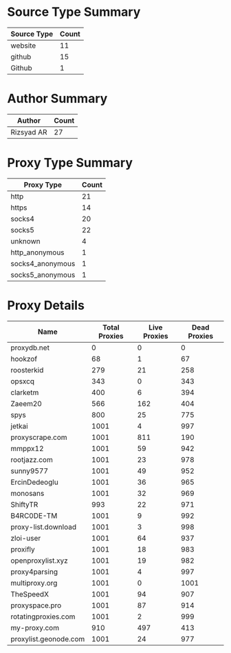 # Source Type Summary

| Source Type | Count |
|-------------|-------|
| website | 11 |
| github | 15 |
| Github | 1 |


# Author Summary

| Author | Count |
|--------|-------|
| Rizsyad AR | 27 |


# Proxy Type Summary

| Proxy Type | Count |
|------------|-------|
| http | 21 |
| https | 14 |
| socks4 | 20 |
| socks5 | 22 |
| unknown | 4 |
| http_anonymous | 1 |
| socks4_anonymous | 1 |
| socks5_anonymous | 1 |


# Proxy Details

| Name | Total Proxies | Live Proxies | Dead Proxies |
|------|---------------|--------------|---------------|
| proxydb.net | 0 | 0 | 0 |
| hookzof | 68 | 1 | 67 |
| roosterkid | 279 | 21 | 258 |
| opsxcq | 343 | 0 | 343 |
| clarketm | 400 | 6 | 394 |
| Zaeem20 | 566 | 162 | 404 |
| spys | 800 | 25 | 775 |
| jetkai | 1001 | 4 | 997 |
| proxyscrape.com | 1001 | 811 | 190 |
| mmppx12 | 1001 | 59 | 942 |
| rootjazz.com | 1001 | 23 | 978 |
| sunny9577 | 1001 | 49 | 952 |
| ErcinDedeoglu | 1001 | 36 | 965 |
| monosans | 1001 | 32 | 969 |
| ShiftyTR | 993 | 22 | 971 |
| B4RC0DE-TM | 1001 | 9 | 992 |
| proxy-list.download | 1001 | 3 | 998 |
| zloi-user | 1001 | 64 | 937 |
| proxifly | 1001 | 18 | 983 |
| openproxylist.xyz | 1001 | 19 | 982 |
| proxy4parsing | 1001 | 4 | 997 |
| multiproxy.org | 1001 | 0 | 1001 |
| TheSpeedX | 1001 | 94 | 907 |
| proxyspace.pro | 1001 | 87 | 914 |
| rotatingproxies.com | 1001 | 2 | 999 |
| my-proxy.com | 910 | 497 | 413 |
| proxylist.geonode.com | 1001 | 24 | 977 |
